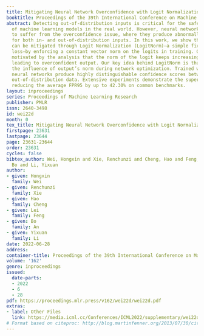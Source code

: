 ```yaml
---
title: Mitigating Neural Network Overconfidence with Logit Normalization
booktitle: Proceedings of the 39th International Conference on Machine Learning
abstract: Detecting out-of-distribution inputs is critical for the safe deployment
  of machine learning models in the real world. However, neural networks are known
  to suffer from the overconfidence issue, where they produce abnormally high confidence
  for both in- and out-of-distribution inputs. In this work, we show that this issue
  can be mitigated through Logit Normalization (LogitNorm)—a simple fix to the cross-entropy
  loss—by enforcing a constant vector norm on the logits in training. Our method is
  motivated by the analysis that the norm of the logit keeps increasing during training,
  leading to overconfident output. Our key idea behind LogitNorm is thus to decouple
  the influence of output’s norm during network optimization. Trained with LogitNorm,
  neural networks produce highly distinguishable confidence scores between in- and
  out-of-distribution data. Extensive experiments demonstrate the superiority of LogitNorm,
  reducing the average FPR95 by up to 42.30% on common benchmarks.
layout: inproceedings
series: Proceedings of Machine Learning Research
publisher: PMLR
issn: 2640-3498
id: wei22d
month: 0
tex_title: Mitigating Neural Network Overconfidence with Logit Normalization
firstpage: 23631
lastpage: 23644
page: 23631-23644
order: 23631
cycles: false
bibtex_author: Wei, Hongxin and Xie, Renchunzi and Cheng, Hao and Feng, Lei and An,
  Bo and Li, Yixuan
author:
- given: Hongxin
  family: Wei
- given: Renchunzi
  family: Xie
- given: Hao
  family: Cheng
- given: Lei
  family: Feng
- given: Bo
  family: An
- given: Yixuan
  family: Li
date: 2022-06-28
address:
container-title: Proceedings of the 39th International Conference on Machine Learning
volume: '162'
genre: inproceedings
issued:
  date-parts:
  - 2022
  - 6
  - 28
pdf: https://proceedings.mlr.press/v162/wei22d/wei22d.pdf
extras:
- label: Other Files
  link: https://media.icml.cc/Conferences/ICML2022/supplementary/wei22d-supp.zip
# Format based on citeproc: http://blog.martinfenner.org/2013/07/30/citeproc-yaml-for-bibliographies/
---
```

